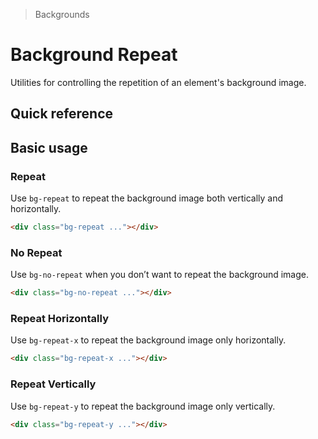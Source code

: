 > Backgrounds

# Background Repeat

Utilities for controlling the repetition of an element's background image.

## Quick reference

<qr-table />

## Basic usage

### Repeat
Use `bg-repeat` to repeat the background image both vertically and horizontally.

<example-container class="p-0! overflow-hidden">
<div class="h-[200] bg-repeat bg-[url(../../images/repeatable.png)]" style="background-size:20%"></div>
</example-container>

```html
<div class="bg-repeat ..."></div>
```

### No Repeat
Use `bg-no-repeat` when you don’t want to repeat the background image.

<example-container class="p-0! overflow-hidden">
<div class="h-[200] bg-no-repeat bg-center bg-[url(../../images/repeatable.png)]" style="background-size:20%"></div>
</example-container>

```html
<div class="bg-no-repeat ..."></div>
```

### Repeat Horizontally
Use `bg-repeat-x` to repeat the background image only horizontally.

<example-container class="p-0! overflow-hidden">
<div class="h-[200] bg-repeat-x bg-center bg-[url(../../images/repeatable.png)]" style="background-size:20%"></div>
</example-container>

```html
<div class="bg-repeat-x ..."></div>
```

### Repeat Vertically
Use `bg-repeat-y` to repeat the background image only vertically.

<example-container class="p-0! overflow-hidden">
<div class="h-[200] bg-repeat-y bg-center rounded-8 bg-[url(../../images/repeatable.png)]" style="background-size:20%"></div>
</example-container>

```html
<div class="bg-repeat-y ..."></div>
```
